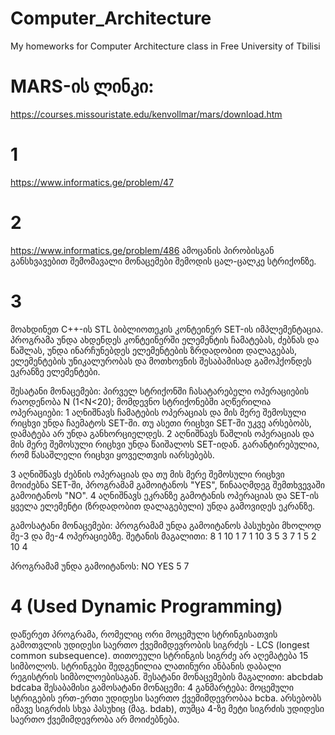 # Computer_Architecture
My homeworks for Computer Architecture class in Free University of Tbilisi

# MARS-ის ლინკი:
https://courses.missouristate.edu/kenvollmar/mars/download.htm

# 1 
https://www.informatics.ge/problem/47
# 2
https://www.informatics.ge/problem/486
ამოცანის პირობისგან განსხვავებით შემომავალი მონაცემები შემოდის ცალ-ცალკე სტრიქონზე.
# 3
მოახდინეთ C++-ის STL ბიბლიოთეკის კონტეინერ SET-ის იმპლემენტაცია. პროგრამა უნდა ახდენდეს კონტეინერში ელემენტის ჩამატებას, ძებნას და წაშლას, უნდა ინარჩუნებდეს ელემენტების ზრდადობით დალაგებას, ელემენტების უნიკალურობას და მოთხოვნის შესაბამისად გამოჰქონდეს ეკრანზე ელემენტები.

შესატანი მონაცემები: პირველ სტრიქონში ჩასატარებელი ოპერაციების რაოდენობა N (1<N<20); მომდევნო სტრიქონებში აღწერილია ოპერაციები:
1 აღნიშნავს ჩამატების ოპერაციას და მის მერე შემოსული რიცხვი უნდა ჩაემატოს  SET-ში. თუ ასეთი რიცხვი SET-ში უკვე არსებობს, დამატება არ უნდა განხორციელდეს.
2 აღნიშნავს წაშლის ოპერაციას და მის მერე შემოსული რიცხვი უნდა წაიშალოს  SET-იდან. გარანტირებულია, რომ წასაშლელი რიცხვი ყოველთვის იარსებებს.

3 აღნიშნავს ძებნის ოპერაციას და თუ მის მერე შემოსული რიცხვი მოიძებნა SET-ში, პროგრამამ გამოიტანოს "YES", წინააღმდეგ შემთხვევაში გამოიტანოს "NO".
4 აღნიშნავს ეკრანზე გამოტანის ოპერაციას და SET-ის ყველა ელემენტი (ზრდადობით დალაგებული) უნდა გამოვიდეს ეკრანზე.


გამოსატანი მონაცემები: პროგრამამ უნდა გამოიტანოს პასუხები მხოლოდ მე-3 და მე-4 ოპერაციებზე.
შეტანის მაგალითი:
8
1
10
1
7
1
10
3
5
3
7
1
5
2
10
4

პროგრამამ უნდა გამოიტანოს:
NO
YES
5  7

# 4 (Used Dynamic Programming)
დაწერეთ პროგრამა, რომელიც ორი მოცემული სტრინგისათვის გამოთვლის უდიდესი საერთო ქვემიმდევრობის სიგრძეს - LCS (longest common subsequence). თითოეული სტრინგის სიგრძე არ აღემატება 15 სიმბოლოს. სტრინგები შედგენილია ლათინური ანბანის დაბალი რეგისტრის სიმბოლოებისაგან.
შესატანი მონაცემების მაგალითი:
abcbdab
bdcaba
შესაბამისი გამოსატანი მონაცემი:
4
განმარტება: მოცემული სტრიგების ერთ-ერთი უდიდესი საერთო ქვემიმდევრობაა bcba. არსებობს იმავე სიგრძის სხვა პასუხიც (მაგ. bdab), თუმცა 4-ზე მეტი სიგრძის უდიდესი საერთო ქვემიმდევრობა არ მოიძებნება. 
